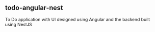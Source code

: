 ## todo-angular-nest
To Do application with UI designed using Angular and the backend built using NestJS
